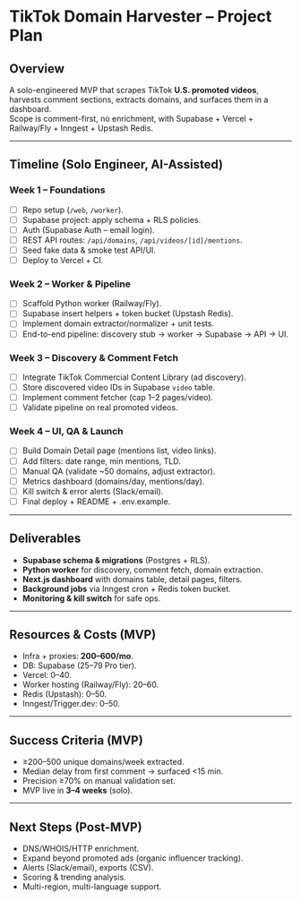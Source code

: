 # TikTok Domain Harvester – Project Plan

## Overview

A solo-engineered MVP that scrapes TikTok **U.S. promoted videos**, harvests comment sections, extracts domains, and surfaces them in a dashboard.  
Scope is comment-first, no enrichment, with Supabase + Vercel + Railway/Fly + Inngest + Upstash Redis.

---

## Timeline (Solo Engineer, AI-Assisted)

### Week 1 – Foundations

- [ ] Repo setup (`/web`, `/worker`).
- [ ] Supabase project: apply schema + RLS policies.
- [ ] Auth (Supabase Auth – email login).
- [ ] REST API routes: `/api/domains`, `/api/videos/[id]/mentions`.
- [ ] Seed fake data & smoke test API/UI.
- [ ] Deploy to Vercel + CI.

### Week 2 – Worker & Pipeline

- [ ] Scaffold Python worker (Railway/Fly).
- [ ] Supabase insert helpers + token bucket (Upstash Redis).
- [ ] Implement domain extractor/normalizer + unit tests.
- [ ] End-to-end pipeline: discovery stub → worker → Supabase → API → UI.

### Week 3 – Discovery & Comment Fetch

- [ ] Integrate TikTok Commercial Content Library (ad discovery).
- [ ] Store discovered video IDs in Supabase `video` table.
- [ ] Implement comment fetcher (cap 1–2 pages/video).
- [ ] Validate pipeline on real promoted videos.

### Week 4 – UI, QA & Launch

- [ ] Build Domain Detail page (mentions list, video links).
- [ ] Add filters: date range, min mentions, TLD.
- [ ] Manual QA (validate ~50 domains, adjust extractor).
- [ ] Metrics dashboard (domains/day, mentions/day).
- [ ] Kill switch & error alerts (Slack/email).
- [ ] Final deploy + README + .env.example.

---

## Deliverables

- **Supabase schema & migrations** (Postgres + RLS).
- **Python worker** for discovery, comment fetch, domain extraction.
- **Next.js dashboard** with domains table, detail pages, filters.
- **Background jobs** via Inngest cron + Redis token bucket.
- **Monitoring & kill switch** for safe ops.

---

## Resources & Costs (MVP)

- Infra + proxies: **$200–$600/mo**.
- DB: Supabase ($25–$79 Pro tier).
- Vercel: $0–$40.
- Worker hosting (Railway/Fly): $20–$60.
- Redis (Upstash): $0–$50.
- Inngest/Trigger.dev: $0–$50.

---

## Success Criteria (MVP)

- ≥200–500 unique domains/week extracted.
- Median delay from first comment → surfaced <15 min.
- Precision ≥70% on manual validation set.
- MVP live in **3–4 weeks** (solo).

---

## Next Steps (Post-MVP)

- DNS/WHOIS/HTTP enrichment.
- Expand beyond promoted ads (organic influencer tracking).
- Alerts (Slack/email), exports (CSV).
- Scoring & trending analysis.
- Multi-region, multi-language support.
